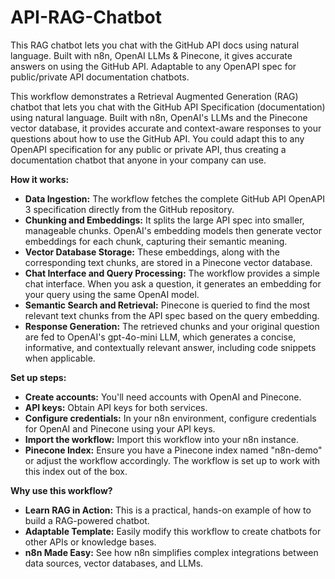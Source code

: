 # API-RAG-Chatbot
This RAG chatbot lets you chat with the GitHub API docs using natural language. Built with n8n, OpenAI LLMs &amp; Pinecone, it gives accurate answers on using the GitHub API. Adaptable to any OpenAPI spec for public/private API documentation chatbots.

This workflow demonstrates a Retrieval Augmented Generation (RAG) chatbot that lets you chat with the GitHub API Specification (documentation) using natural language. Built with n8n, OpenAI's LLMs and the Pinecone vector database, it provides accurate and context-aware responses to your questions about how to use the GitHub API.
You could adapt this to any OpenAPI specification for any public or private API, thus creating a documentation chatbot that anyone in your company can use.

**How it works:**

*   **Data Ingestion:** The workflow fetches the complete GitHub API OpenAPI 3 specification directly from the GitHub repository.
*   **Chunking and Embeddings:** It splits the large API spec into smaller, manageable chunks. OpenAI's embedding models then generate vector embeddings for each chunk, capturing their semantic meaning.
*   **Vector Database Storage:** These embeddings, along with the corresponding text chunks, are stored in a Pinecone vector database.
*   **Chat Interface and Query Processing:** The workflow provides a simple chat interface. When you ask a question, it generates an embedding for your query using the same OpenAI model.
*   **Semantic Search and Retrieval:** Pinecone is queried to find the most relevant text chunks from the API spec based on the query embedding.
*   **Response Generation:** The retrieved chunks and your original question are fed to OpenAI's gpt-4o-mini LLM, which generates a concise, informative, and contextually relevant answer, including code snippets when applicable.

**Set up steps:**

*   **Create accounts:** You'll need accounts with OpenAI and Pinecone.
*   **API keys:** Obtain API keys for both services.
*   **Configure credentials:** In your n8n environment, configure credentials for OpenAI and Pinecone using your API keys.
*   **Import the workflow:** Import this workflow into your n8n instance.
*   **Pinecone Index:** Ensure you have a Pinecone index named "n8n-demo" or adjust the workflow accordingly. The workflow is set up to work with this index out of the box.

**Why use this workflow?**

*   **Learn RAG in Action:** This is a practical, hands-on example of how to build a RAG-powered chatbot.
*   **Adaptable Template:** Easily modify this workflow to create chatbots for other APIs or knowledge bases.
*   **n8n Made Easy:** See how n8n simplifies complex integrations between data sources, vector databases, and LLMs.

